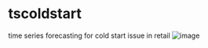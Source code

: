 # tscoldstart
time series forecasting for cold start issue in retail
![image](https://github.com/meettilak/tscoldstart/assets/7260707/35482d57-07f7-45e0-a6fd-1ef6a6bf31ec)
